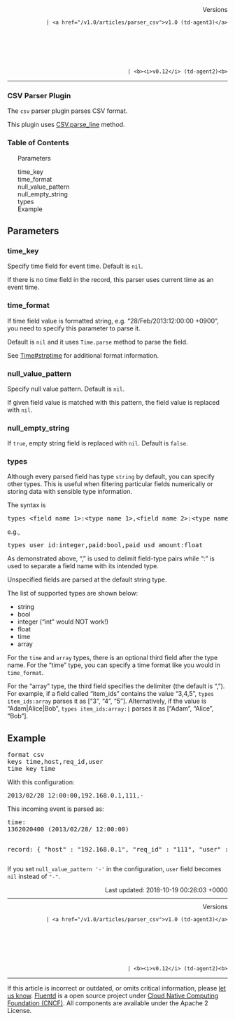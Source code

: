 <section id="main">
<div id="page">
<div class="topic_content">
<article>
<div style="text-align:right">
<div style="text-align:right">
Versions 
  
    
    | <a href="/v1.0/articles/parser_csv">v1.0 (td-agent3)</a>
    
  

  

  
    
    | <b><i>v0.12</i> (td-agent2)<b>
</b></b>
</div>
</div>
<hr size="1" style="margin-top: 10px; margin-bottom: 10px; color: rgba(0, 0, 0, .15);"/>
<hgroup>
<h1>CSV Parser Plugin</h1>
</hgroup>
<p>The <code>csv</code> parser plugin parses CSV format.</p>
<p>This plugin uses <a href="http://ruby-doc.org/stdlib-2.4.1/libdoc/csv/rdoc/CSV.html#method-c-parse_line">CSV.parse_line</a> method.</p>
<a name="parameters"></a>
<section id="table-of-contents"><h3>Table of Contents</h3>
<ul id="toc">
<li class="toc-item"><a href="#parameters">Parameters</a></li>
<ul class="sub-toc">
<li class="sub-toc-item"><a href="#time_key">time_key</a></li>
<li class="sub-toc-item"><a href="#time_format">time_format</a></li>
<li class="sub-toc-item"><a href="#null_value_pattern">null_value_pattern</a></li>
<li class="sub-toc-item"><a href="#null_empty_string">null_empty_string</a></li>
<li class="sub-toc-item"><a href="#types">types</a></li>
</ul>
<li class="toc-item"><a href="#example">Example</a></li>
</ul>
</section>
<h2>Parameters</h2>
<a name="time_key"></a><h3>time_key</h3>
<p>Specify time field for event time. Default is <code>nil</code>.</p>
<p>If there is no time field in the record, this parser uses current time as an event time.</p>
<a name="time_format"></a><h3>time_format</h3>
<p>If time field value is formatted string, e.g. “28/Feb/2013:12:00:00 +0900”, you need to specify this parameter to parse it.</p>
<p>Default is <code>nil</code> and it uses <code>Time.parse</code> method to parse the field.</p>
<p>See <a href="http://ruby-doc.org/stdlib-2.4.1/libdoc/time/rdoc/Time.html#method-c-strptime">Time#strptime</a> for additional format information.</p>
<a name="null_value_pattern"></a><h3>null_value_pattern</h3>
<p>Specify null value pattern. Default is <code>nil</code>.</p>
<p>If given field value is matched with this pattern, the field value is replaced with <code>nil</code>.</p>
<a name="null_empty_string"></a><h3>null_empty_string</h3>
<p>If <code>true</code>, empty string field is replaced with <code>nil</code>. Default is <code>false</code>.</p>
<a name="types"></a><h3>types</h3>
<p>Although every parsed field has type <code>string</code> by default, you can specify other types. This is useful when filtering particular fields numerically or storing data with sensible type information.</p>
<p>The syntax is</p>
<pre class="CodeRay">types &lt;field_name_1&gt;:&lt;type_name_1&gt;,&lt;field_name_2&gt;:&lt;type_name_2&gt;,...
</pre>
<p>e.g.,</p>
<pre class="CodeRay">types user_id:integer,paid:bool,paid_usd_amount:float
</pre>
<p>As demonstrated above, “,” is used to delimit field-type pairs while “:” is used to separate a field name with its intended type.</p>
<p>Unspecified fields are parsed at the default string type.</p>
<p>The list of supported types are shown below:</p>
<ul>
<li>string</li>
<li>bool</li>
<li>integer (“int” would NOT work!)</li>
<li>float</li>
<li>time</li>
<li>array</li>
</ul>
<p>For the <code>time</code> and <code>array</code> types, there is an optional third field after the type name. For the “time” type, you can specify a time format like you would in <code>time_format</code>.</p>
<p>For the “array” type, the third field specifies the delimiter (the default is “,”). For example, if a field called “item_ids” contains the value “3,4,5”, <code>types item_ids:array</code> parses it as [“3”, “4”, “5”]. Alternatively, if the value is “Adam|Alice|Bob”, <code>types item_ids:array:|</code> parses it as [“Adam”, “Alice”, “Bob”].</p>
<a name="example"></a><h2>Example</h2>
<pre class="CodeRay">format csv
keys time,host,req_id,user
time_key time
</pre>
<p>With this configuration:</p>
<pre class="CodeRay">2013/02/28 12:00:00,192.168.0.1,111,-
</pre>
<p>This incoming event is parsed as:</p>
<pre class="CodeRay">time:
1362020400 (2013/02/28/ 12:00:00)

record:
{
  "host"   : "192.168.0.1",
  "req_id" : "111",
  "user"   : "-"
}
</pre>
<p>If you set <code>null_value_pattern '-'</code> in the configuration, <code>user</code> field becomes <code>nil</code> instead of <code>"-"</code>.</p>
<div style="text-align:right">
  Last updated: 2018-10-19 00:26:03 +0000
  </div>
<hr size="1" style="margin-top: 10px; margin-bottom: 10px; color: rgba(0, 0, 0, .15);"/>
<div style="text-align:right">
Versions 
  
    
    | <a href="/v1.0/articles/parser_csv">v1.0 (td-agent3)</a>
    
  

  

  
    
    | <b><i>v0.12</i> (td-agent2)<b>
</b></b>
</div>
<hr size="1" style="margin-top: 10px; margin-bottom: 10px; color: rgba(0, 0, 0, .15);"/>
<p>
    If this article is incorrect or outdated, or omits critical information, please <a href="https://github.com/fluent/fluentd-docs/issues?state=open">let us know</a>. <a href="http://www.fluentd.org/">Fluentd</a> is a  open source project under <a href="https://cncf.io/">Cloud Native Computing Foundation (CNCF)</a>. All components are available under the Apache 2 License.
  </p>
</article>
</div>
<!-- /#topic_content -->
</div>
<!-- /#page -->
</section>